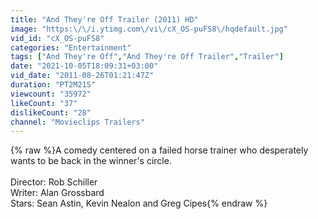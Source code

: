 ```yaml
---
title: "And They're Off Trailer (2011) HD"
image: "https:\/\/i.ytimg.com\/vi\/cX_OS-puFS8\/hqdefault.jpg"
vid_id: "cX_OS-puFS8"
categories: "Entertainment"
tags: ["And They're Off","And They're Off Trailer","Trailer"]
date: "2021-10-05T18:09:31+03:00"
vid_date: "2011-08-26T01:21:47Z"
duration: "PT2M21S"
viewcount: "35972"
likeCount: "37"
dislikeCount: "28"
channel: "Movieclips Trailers"
---
```

{% raw %}A comedy centered on a failed horse trainer who desperately wants to be back in the winner's circle.<br /><br />Director: Rob Schiller<br />Writer: Alan Grossbard<br />Stars: Sean Astin, Kevin Nealon and Greg Cipes{% endraw %}
